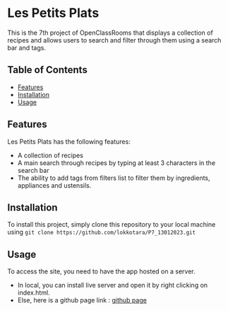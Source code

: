 # Les Petits Plats

This is the 7th project of OpenClassRooms that displays a collection of recipes and allows users to search and filter through them using a search bar and tags.

## Table of Contents

- [Features](#features)
- [Installation](#installation)
- [Usage](#usage)

## Features

Les Petits Plats has the following features:

- A collection of recipes
- A main search through recipes by typing at least 3 characters in the search bar
- The ability to add tags from filters list to filter them by ingredients, appliances and ustensils.

## Installation

To install this project, simply clone this repository to your local machine using `git clone https://github.com/lokkotara/P7_13012023.git`

## Usage

To access the site, you need to have the app hosted on a server. 
- In local, you can install live server and open it by right clicking on index.html.
- Else, here is a github page link : [github page](https://lokkotara.github.io/P7_13012023/)

